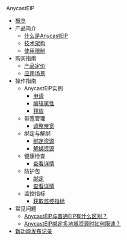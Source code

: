 <div class="sidebar_title"> AnycastEIP</div>

* [概览](/anycasteip/README)
* 产品简介
    * [什么是AnycastEIP](/anycasteip/intro/whatisanycasteip)
    * [技术架构](/anycasteip/intro/architecture)
    * [使用限制](/anycasteip/intro/limit)
* 购买指南
    * [产品定价](/anycasteip/buy/price)
    * [应用场景](/anycasteip/buy/apply)
* 操作指南
    * AnycastEIP实例
        * [申请](/anycasteip/guide/anycasteip/allocate)
        * [编辑属性](/anycasteip/guide/anycasteip/edit)
        * [释放](/anycasteip/guide/anycasteip/release)
    * 带宽管理
        * [调整带宽](/anycasteip/guide/bandwidth/adjust)
    * 绑定与解绑
        * [绑定资源](/anycasteip/guide/bind/bindresource)
        * [解绑资源](/anycasteip/guide/bind/unbind)
    * 健康检查
        * [查看详情](/anycasteip/guide/healthcheck/describe)
    * 防护包
        * [绑定](/anycasteip/guide/anycastclean/bindanycastclean)
        * [查看详情](/anycasteip/guide/anycastclean/describe)
    * 监控指标
        * [获取监控指标](/anycasteip/guide/monitor/getmonitoring)
* 常见问题
    * [AnycastEIP与普通EIP有什么区别？](/anycasteip/faq/different)
    * [AnycastEIP绑定多地域资源时如何限速？](/anycasteip/faq/bandwidth)
* [新功能发布记录](/anycasteip/newfunctions)
    
        